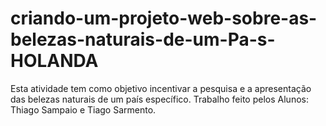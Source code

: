 # criando-um-projeto-web-sobre-as-belezas-naturais-de-um-Pa-s-HOLANDA
Esta atividade tem como objetivo incentivar a pesquisa e a apresentação das belezas naturais de um país específico. 
Trabalho feito pelos Alunos: Thiago Sampaio e Tiago Sarmento.
